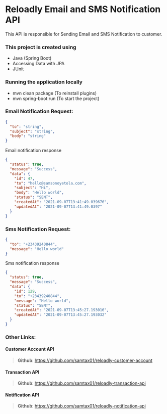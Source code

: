 # Reloadly Email and SMS Notification API

This API is responsible for Sending Email and SMS Notification to customer.

### This project is created using
- Java (Spring Boot)
- Accessing Data with JPA
- JUnit


### Running the application locally
- mvn clean package (To reinstall plugins)
- mvn spring-boot:run (To start the project)


### Email Notification Request:
```json
{
  "to": "string",
  "subject": "string",
  "body": "string"
}
```

Email notification response
```json
{
  "status": true,
  "message": "Success",
  "data": {
    "id": 47,
    "to": "hello@samsonoyetola.com",
    "subject": "Hi",
    "body": "Hello world",
    "status": "SENT",
    "createdAt": "2021-09-07T13:41:49.039676",
    "updatedAt": "2021-09-07T13:41:49.0397"
  }
}
```

### Sms Notification Request:
```json
{
  "to": "+23439240844",
  "message": "Hello world"
}
```

Sms notification response
```json
{
  "status": true,
  "message": "Success",
  "data": {
    "id": 129,
    "to": "+23439240844",
    "message": "Hello world",
    "status": "SENT",
    "createdAt": "2021-09-07T13:45:27.193016",
    "updatedAt": "2021-09-07T13:45:27.193032"
  }
}
```

### Other Links:

#### Customer Account API
> **Github**: https://github.com/samtax01/reloadly-customer-account


#### Transaction API
> **Github**: https://github.com/samtax01/reloadly-transaction-api


#### Notification API
> **Github**: https://github.com/samtax01/reloadly-notification-api


